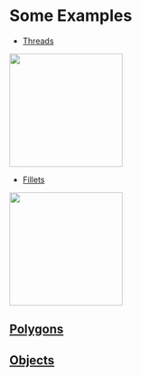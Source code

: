 # Some Examples
- [Threads](https://github.com/UBaer21/UB.scad/blob/main/examples/UBexamples/Threads.scad)
<img src="https://user-images.githubusercontent.com/93376232/146527884-26962c8d-a7b7-4090-8ad6-d3a3dbaaaa65.png" width=200>

- [Fillets](https://github.com/UBaer21/UB.scad/blob/main/examples/UBexamples/Fillets.scad)
<img src="https://user-images.githubusercontent.com/93376232/146891127-81b9a564-45fd-4383-8626-72aa69a600f8.png" width=200>

## [Polygons](https://github.com/UBaer21/UB.scad/blob/main/examples/UBexamples/Polygons.scad)

## [Objects](https://github.com/UBaer21/UB.scad/blob/main/examples/UBexamples/Objects.scad)


